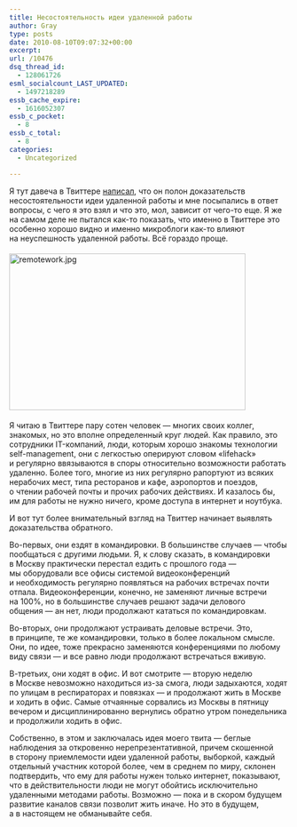 ```yaml
---
title: Несостоятельность идеи удаленной работы
author: Gray
type: posts
date: 2010-08-10T09:07:32+00:00
excerpt:
url: /10476
dsq_thread_id:
  - 128061726
esml_socialcount_LAST_UPDATED:
  - 1497218289
essb_cache_expire:
  - 1616052307
essb_c_pocket:
  - 8
essb_c_total:
  - 8
categories:
  - Uncategorized

---
```








Я&nbsp;тут давеча в&nbsp;Твиттере <a href="http://twitter.com/gray_ru/status/20700365687" target="_blank">написал</a>, что он&nbsp;полон доказательств несостоятельности идеи удаленной работы и&nbsp;мне посыпались в&nbsp;ответ вопросы, с&nbsp;чего я&nbsp;это взял и&nbsp;что это, мол, зависит от&nbsp;чего-то еще. Я&nbsp;же на&nbsp;самом деле не&nbsp;пытался как-то показать, что именно в&nbsp;Твиттере это особенно хорошо видно и&nbsp;именно микроблоги как-то влияют на&nbsp;неуспешность удаленной работы. Всё гораздо проще.

<img src="https://i0.wp.com/forumimg.net/blog/remotework.jpg?resize=426%2C282" width="426" height="282" alt="remotework.jpg" style="margin-top:5px; margin-bottom:5px;" data-recalc-dims="1" /> 

Я&nbsp;читаю в&nbsp;Твиттере пару сотен человек&nbsp;&mdash; многих своих коллег, знакомых, но&nbsp;это вполне определенный круг людей. Как правило, это сотрудники IT-компаний, люди, которым хорошо знакомы технологии self-management, они с&nbsp;легкостью оперируют словом &laquo;lifehack&raquo; и&nbsp;регулярно ввязываются в&nbsp;споры относительно возможности работать удаленно. Более того, многие из&nbsp;них регулярно рапортуют из&nbsp;всяких нерабочих мест, типа ресторанов и&nbsp;кафе, аэропортов и&nbsp;поездов, о&nbsp;чтении рабочей почты и&nbsp;прочих рабочих действиях. И&nbsp;казалось&nbsp;бы, им&nbsp;для работы не&nbsp;нужно ничего, кроме доступа в&nbsp;интернет и&nbsp;ноутбука.

И&nbsp;вот тут более внимательный взгляд на&nbsp;Твиттер начинает выявлять доказательства обратного.

Во-первых, они ездят в&nbsp;командировки. В&nbsp;большинстве случаев&nbsp;&mdash; чтобы пообщаться с&nbsp;другими людьми. Я, к&nbsp;слову сказать, в&nbsp;командировки в&nbsp;Москву практически перестал ездить с&nbsp;прошлого года&nbsp;&mdash; мы&nbsp;оборудовали все офисы системой видеоконференций и&nbsp;необходимость регулярно появляться на&nbsp;рабочих встречах почти отпала. Видеоконференции, конечно, не&nbsp;заменяют личные встречи на&nbsp;100%, но&nbsp;в&nbsp;большинстве случаев решают задачи делового общения&nbsp;&mdash; ан&nbsp;нет, люди продолжают кататься по&nbsp;командировкам.

Во-вторых, они продолжают устраивать деловые встречи. Это, в&nbsp;принципе, те&nbsp;же командировки, только в&nbsp;более локальном смысле. Они, по&nbsp;идее, тоже прекрасно заменяются конференциями по&nbsp;любому виду связи&nbsp;&mdash; и&nbsp;все равно люди продолжают встречаться вживую.

В-третьих, они ходят в&nbsp;офис. И&nbsp;вот смотрите&nbsp;&mdash; вторую неделю в&nbsp;Москве невозможно находиться из-за смога, люди задыхаются, ходят по&nbsp;улицам в&nbsp;респираторах и&nbsp;повязках&nbsp;&mdash; и&nbsp;продолжают жить в&nbsp;Москве и&nbsp;ходить в&nbsp;офис. Самые отчаянные сорвались из&nbsp;Москвы в&nbsp;пятницу вечером и&nbsp;дисциплинированно вернулись обратно утром понедельника и&nbsp;продолжили ходить в&nbsp;офис.

Собственно, в&nbsp;этом и&nbsp;заключалась идея моего твита&nbsp;&mdash; беглые наблюдения за&nbsp;откровенно нерепрезентативной, причем скошенной в&nbsp;сторону приемлемости идеи удаленной работы, выборкой, каждый отдельный участник которой более, чем в&nbsp;среднем по&nbsp;миру, склонен подтвердить, что ему для работы нужен только интернет, показывают, что в&nbsp;действительности люди не&nbsp;могут обойтись исключительно удаленными методами работы. Возможно&nbsp;&mdash; пока и&nbsp;в&nbsp;скором будущем развитие каналов связи позволит жить иначе. Но&nbsp;это в&nbsp;будущем, а&nbsp;в&nbsp;настоящем не&nbsp;обманывайте себя.